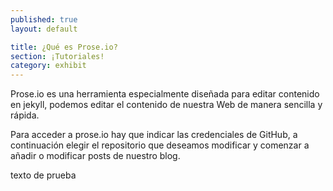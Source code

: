 ```yaml
---
published: true
layout: default

title: ¿Qué es Prose.io?
section: ¡Tutoriales!
category: exhibit
---
```


Prose.io es una herramienta especialmente diseñada para editar contenido en jekyll, podemos editar el contenido de nuestra Web de manera sencilla y rápida. 

Para acceder a prose.io hay que indicar las credenciales de GitHub, a continuación elegir el repositorio que deseamos modificar y comenzar a añadir o modificar posts de nuestro blog.


texto de prueba
